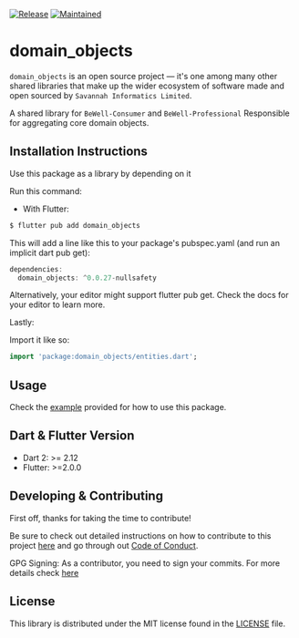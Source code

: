 [![Release](https://img.shields.io/badge/PreRelease-^0.0.27-red.svg?style=for-the-badge)](https://shields.io/)
[![Maintained](https://img.shields.io/badge/Maintained-Actively-informational.svg?style=for-the-badge)](https://shields.io/)

# domain_objects

`domain_objects` is an open source project &mdash; it's one among many other shared libraries that make up the wider ecosystem of software made and open sourced by `Savannah Informatics Limited`.

A shared library for `BeWell-Consumer` and `BeWell-Professional` Responsible for aggregating core domain objects.

## Installation Instructions

Use this package as a library by depending on it

Run this command:

- With Flutter:

```dart
$ flutter pub add domain_objects
```

This will add a line like this to your package's pubspec.yaml (and run an implicit dart pub get):

```dart
dependencies:
  domain_objects: ^0.0.27-nullsafety
```

Alternatively, your editor might support flutter pub get. Check the docs for your editor to learn more.

Lastly:

Import it like so:

```dart
import 'package:domain_objects/entities.dart';
```

## Usage

Check the [example](https://github.com/savannahghi/domain_objects/blob/main/example/main.dart) provided for how to use this package.


## Dart & Flutter Version

- Dart 2: >= 2.12
- Flutter: >=2.0.0

## Developing & Contributing

First off, thanks for taking the time to contribute!

Be sure to check out detailed instructions on how to contribute to this project [here](https://github.com/savannahghi/domain_objects/blob/main/CONTRIBUTING.md) and go through out [Code of Conduct](https://github.com/savannahghi/domain_objects/blob/main/CODE_OF_CONDUCT.md).

GPG Signing: 
As a contributor, you need to sign your commits. For more details check [here](https://docs.github.com/en/github/authenticating-to-github/managing-commit-signature-verification/signing-commits)

## License

This library is distributed under the MIT license found in the [LICENSE](https://github.com/savannahghi/domain_objects/blob/main/LICENSE) file.